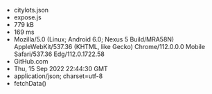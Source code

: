 - citylots.json
- expose.js
- 779 kB
- 169 ms
- Mozilla/5.0 (Linux; Android 6.0; Nexus 5 Build/MRA58N) AppleWebKit/537.36 (KHTML, like Gecko) Chrome/112.0.0.0 Mobile Safari/537.36 Edg/112.0.1722.58
- GitHub.com
- Thu, 15 Sep 2022 22:44:30 GMT
- application/json; charset=utf-8
- fetchData()